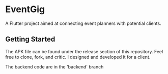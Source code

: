 # EventGig

A Flutter project aimed at connecting event planners with potential clients.

## Getting Started

The APK file can be found under the release section of this repository. Feel free to clone, fork, and critic. I designed and developed it for a client.

The backend code are in the 'backend' branch